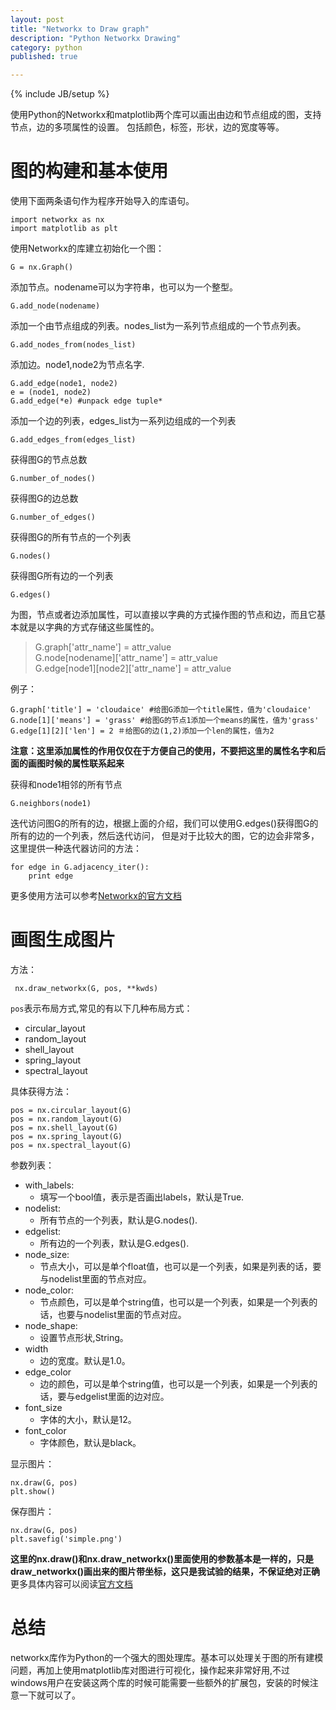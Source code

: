 ```yaml
---
layout: post
title: "Networkx to Draw graph"
description: "Python Networkx Drawing"
category: python
published: true

---
```

{% include JB/setup %}

使用Python的Networkx和matplotlib两个库可以画出由边和节点组成的图，支持节点，边的多项属性的设置。
包括颜色，标签，形状，边的宽度等等。

图的构建和基本使用
===============

使用下面两条语句作为程序开始导入的库语句。

    import networkx as nx
    import matplotlib as plt

使用Networkx的库建立初始化一个图：

    G = nx.Graph()
    
添加节点。nodename可以为字符串，也可以为一个整型。

    G.add_node(nodename)

添加一个由节点组成的列表。nodes_list为一系列节点组成的一个节点列表。

    G.add_nodes_from(nodes_list)

添加边。node1,node2为节点名字.
    
    G.add_edge(node1, node2)
    e = (node1, node2)
    G.add_edge(*e) #unpack edge tuple*
    
添加一个边的列表，edges_list为一系列边组成的一个列表

    G.add_edges_from(edges_list)
 
获得图G的节点总数
  
    G.number_of_nodes()
    
获得图G的边总数

    G.number_of_edges()
    
获得图G的所有节点的一个列表

    G.nodes()
    
获得图G所有边的一个列表

    G.edges()
    
为图，节点或者边添加属性，可以直接以字典的方式操作图的节点和边，而且它基本就是以字典的方式存储这些属性的。
>G.graph['attr_name'] = attr_value  
>G.node[nodename]['attr_name'] = attr_value  
>G.edge[node1][node2]['attr_name'] = attr_value  

例子：
    
    G.graph['title'] = 'cloudaice' #给图G添加一个title属性，值为'cloudaice'
    G.node[1]['means'] = 'grass' #给图G的节点1添加一个means的属性，值为'grass'
    G.edge[1][2]['len'] = 2 ＃给图G的边(1,2)添加一个len的属性，值为2
    
**注意：这里添加属性的作用仅仅在于方便自己的使用，不要把这里的属性名字和后面的画图时候的属性联系起来**
    
获得和node1相邻的所有节点

    G.neighbors(node1)

迭代访问图G的所有的边，根据上面的介绍，我们可以使用G.edges()获得图G的所有的边的一个列表，然后迭代访问，
但是对于比较大的图，它的边会非常多，这里提供一种迭代器访问的方法：

    for edge in G.adjacency_iter():
        print edge
        
更多使用方法可以参考[Networkx的官方文档](http://networkx.github.io/documentation/latest/tutorial/tutorial.html)

画图生成图片
==========

方法：

     nx.draw_networkx(G, pos, **kwds)
 
`pos`表示布局方式,常见的有以下几种布局方式：

* circular_layout
* random_layout
* shell_layout
* spring_layout
* spectral_layout

具体获得方法：

    pos = nx.circular_layout(G)
    pos = nx.random_layout(G)
    pos = nx.shell_layout(G)
    pos = nx.spring_layout(G)
    pos = nx.spectral_layout(G)

参数列表：

* with_labels:
    - 填写一个bool值，表示是否画出labels，默认是True.
* nodelist:
    - 所有节点的一个列表，默认是G.nodes().
* edgelist:
    - 所有边的一个列表，默认是G.edges().
* node_size:
    - 节点大小，可以是单个float值，也可以是一个列表，如果是列表的话，要与nodelist里面的节点对应。
* node_color:
    - 节点颜色，可以是单个string值，也可以是一个列表，如果是一个列表的话，也要与nodelist里面的节点对应。
* node_shape:
    - 设置节点形状,String。
* width
    - 边的宽度。默认是1.0。
* edge_color
    - 边的颜色，可以是单个string值，也可以是一个列表，如果是一个列表的话，要与edgelist里面的边对应。
* font_size
    - 字体的大小，默认是12。
* font_color
    - 字体颜色，默认是black。

显示图片：

    nx.draw(G, pos)
    plt.show()

保存图片：

    nx.draw(G, pos)
    plt.savefig('simple.png')

**这里的nx.draw()和nx.draw_networkx()里面使用的参数基本是一样的，只是draw_networkx()画出来的图片带坐标，这只是我试验的结果，不保证绝对正确**  
更多具体内容可以阅读[官方文档](http://networkx.github.io/documentation/latest/reference/generated/networkx.drawing.nx_pylab.draw_networkx.html#networkx.drawing.nx_pylab.draw_networkx)

总结
===
networkx库作为Python的一个强大的图处理库。基本可以处理关于图的所有建模问题，再加上使用matplotlib库对图进行可视化，操作起来非常好用,不过windows用户在安装这两个库的时候可能需要一些额外的扩展包，安装的时候注意一下就可以了。
    



  